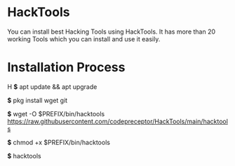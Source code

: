 # HackTools
You can install best Hacking Tools using HackTools.
It has more than 20 working Tools which you can install and use it easily.



# Installation Process
H
**$**   apt update && apt upgrade
 
**$** pkg install wget git

**$**  wget -O $PREFIX/bin/hacktools https://raw.githubusercontent.com/codepreceptor/HackTools/main/hacktools

**$**  chmod +x $PREFIX/bin/hacktools

**$** hacktools


